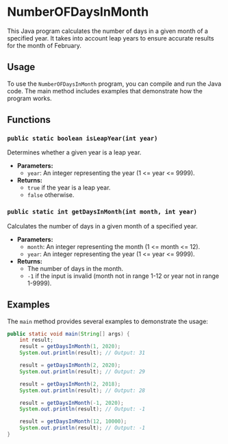 # NumberOFDaysInMonth

This Java program calculates the number of days in a given month of a specified year. It takes into account leap years to ensure accurate results for the month of February.

## Usage

To use the `NumberOFDaysInMonth` program, you can compile and run the Java code. The main method includes examples that demonstrate how the program works.

## Functions

### `public static boolean isLeapYear(int year)`

Determines whether a given year is a leap year.

- **Parameters:**
  - `year`: An integer representing the year (1 <= year <= 9999).
- **Returns:**
  - `true` if the year is a leap year.
  - `false` otherwise.

### `public static int getDaysInMonth(int month, int year)`

Calculates the number of days in a given month of a specified year.

- **Parameters:**
  - `month`: An integer representing the month (1 <= month <= 12).
  - `year`: An integer representing the year (1 <= year <= 9999).
- **Returns:**
  - The number of days in the month.
  - `-1` if the input is invalid (month not in range 1-12 or year not in range 1-9999).

## Examples

The `main` method provides several examples to demonstrate the usage:

```java
public static void main(String[] args) {
    int result;
    result = getDaysInMonth(1, 2020);
    System.out.println(result); // Output: 31

    result = getDaysInMonth(2, 2020);
    System.out.println(result); // Output: 29

    result = getDaysInMonth(2, 2018);
    System.out.println(result); // Output: 28

    result = getDaysInMonth(-1, 2020);
    System.out.println(result); // Output: -1

    result = getDaysInMonth(12, 10000);
    System.out.println(result); // Output: -1
}
